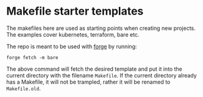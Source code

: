 # Makefile starter templates

The makefiles here are used as starting points when creating new projects.
The examples cover kubernetes, terraform, bare etc.

The repo is meant to be used with [forge](https://github.com/denibertovic/forge) by
running:

    forge fetch -m bare

The above command will fetch the desired template and put it into the current directory
with the filename `Makefile`. If the current directory already has a Makefile, it will
not be trampled, rather it will be renamed to `Makefile.old`.
